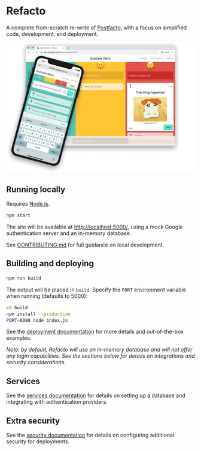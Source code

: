 # Refacto

A complete from-scratch re-write of
[Postfacto](https://github.com/pivotal/postfacto), with a focus on
simplified code, development, and deployment.

![Refacto](docs/screenshot.png)

## Running locally

Requires [Node.js](https://nodejs.org/en/).

```bash
npm start
```

The site will be available at <http://localhost:5000/>, using a mock
Google authentication server and an in-memory database.

See [CONTRIBUTING.md](docs/CONTRIBUTING.md) for full guidance on local
development.

## Building and deploying

```bash
npm run build
```

The output will be placed in `build`. Specify the `PORT` environment
variable when running (defaults to 5000):

```bash
cd build
npm install --production
PORT=8080 node index.js
```

See the [deployment documentation](docs/DEPLOYING.md) for more
details and out-of-the-box examples.

*Note: by default, Refacto will use an in-memory database and will not
offer any login capabilities. See the sections below for details on
integrations and security considerations.*

## Services

See the [services documentation](docs/SERVICES.md) for details on
setting up a database and integrating with authentication providers.

## Extra security

See the [security documentation](docs/SECURITY.md) for details on
configuring additional security for deployments.
